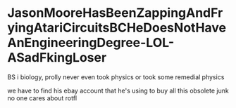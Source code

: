 # JasonMooreHasBeenZappingAndFryingAtariCircuitsBCHeDoesNotHaveAnEngineeringDegree-LOL-ASadFkingLoser

BS i biology, prolly never even took physics or took some remedial physics

we have to find his ebay account that he's using to buy all this obsolete junk no one cares about rotfl
